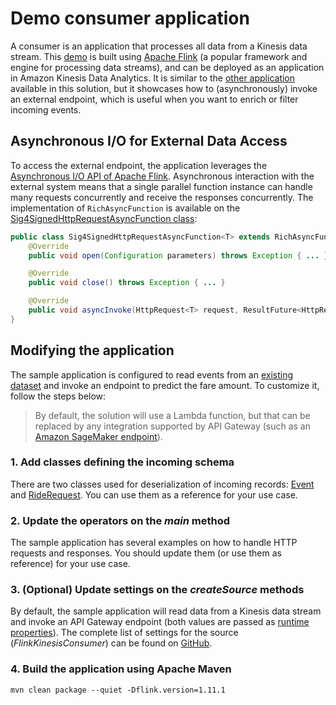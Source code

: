 # Demo consumer application
A consumer is an application that processes all data from a Kinesis data stream. This [demo](src/main/java/com/demo/StreamingJob.java) is built using [Apache Flink](https://flink.apache.org/) (a popular framework and engine for processing data streams), and can be deployed as an application in Amazon Kinesis Data Analytics. It is similar to the [other application](/source/kinesis/kda-flink-demo) available in this solution, but it showcases how to (asynchronously) invoke an external endpoint, which is useful when you want to enrich or filter incoming events.

## Asynchronous I/O for External Data Access
To access the external endpoint, the application leverages the [Asynchronous I/O API of Apache Flink](https://ci.apache.org/projects/flink/flink-docs-stable/dev/stream/operators/asyncio.html). Asynchronous interaction with the external system means that a single parallel function instance can handle many requests concurrently and receive the responses concurrently. The implementation of `RichAsyncFunction` is available on the [Sig4SignedHttpRequestAsyncFunction class](src/main/java/com/demo/operators/Sig4SignedHttpRequestAsyncFunction.java):

```java
public class Sig4SignedHttpRequestAsyncFunction<T> extends RichAsyncFunction<HttpRequest<T>, HttpResponse<T>> {
    @Override
    public void open(Configuration parameters) throws Exception { ... }

    @Override
    public void close() throws Exception { ... }

    @Override
    public void asyncInvoke(HttpRequest<T> request, ResultFuture<HttpResponse<T>> resultFuture) throws Exception { ... }
}
```

## Modifying the application
The sample application is configured to read events from an [existing dataset](https://registry.opendata.aws/nyc-tlc-trip-records-pds/) and invoke an endpoint to predict the fare amount. To customize it, follow the steps below:

> By default, the solution will use a Lambda function, but that can be replaced by any integration supported by API Gateway (such as an [Amazon SageMaker endpoint](https://docs.aws.amazon.com/solutions/latest/constructs/aws-apigateway-sagemakerendpoint.html)).

### 1. Add classes defining the incoming schema
There are two classes used for deserialization of incoming records: [Event](src/main/java/com/demo/events/Event.java) and [RideRequest](src/main/java/com/demo/events/RideRequest.java). You can use them as a reference for your use case.

### 2. Update the operators on the _main_ method
The sample application has several examples on how to handle HTTP requests and responses. You should update them (or use them as reference) for your use case.

### 3. (Optional) Update settings on the _createSource_ methods
By default, the sample application will read data from a Kinesis data stream and invoke an API Gateway endpoint (both values are passed as [runtime properties](https://docs.aws.amazon.com/kinesisanalytics/latest/java/how-properties.html)). The complete list of settings for the source (_FlinkKinesisConsumer_) can be found on [GitHub](https://github.com/apache/flink/tree/release-1.11/flink-connectors/flink-connector-kinesis/src/main/java/org/apache/flink/streaming/connectors/kinesis/config).

### 4. Build the application using Apache Maven
```
mvn clean package --quiet -Dflink.version=1.11.1
```
